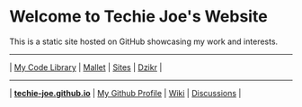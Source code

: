 <h1 id="_hero-title">Welcome to Techie Joe's Website</h1>

This is a static site hosted on GitHub showcasing my work and interests.

---

| [My Code Library](//techie-joe.github.io/library/) | [Mallet](//techie-joe.github.io/mallet/) | [Sites](//techie-joe.github.io/sites/) | [Dzikr](//techie-joe.github.io/dzikr/) |

---

| **[techie-joe.github.io](//techie-joe.github.io)** | [My Github Profile](//github.com/techie-joe) | [Wiki](//github.com/techie-joe/techie-joe/wiki) | [Discussions](//github.com/techie-joe/techie-joe/discussions) |
